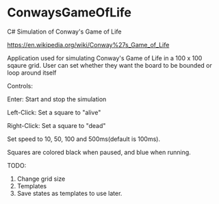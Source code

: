 # ConwaysGameOfLife
C# Simulation of Conway's Game of Life

https://en.wikipedia.org/wiki/Conway%27s_Game_of_Life

Application used for simulating Conway's Game of Life in a 100 x 100 sqaure grid. User can set whether they want the board to be bounded or loop around itself

Controls:

Enter: Start and stop the simulation

Left-Click: Set a square to "alive"

Right-Click: Set a square to "dead"


Set speed to 10, 50, 100 and 500ms(default is 100ms).

Squares are colored black when paused, and blue when running.

TODO:
1. Change grid size
2. Templates
3. Save states as templates to use later.
